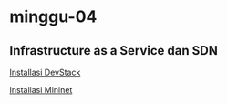 # minggu-04
## Infrastructure as a Service dan SDN

[Installasi DevStack](latihan.md)

[Installasi Mininet](tugas.md)